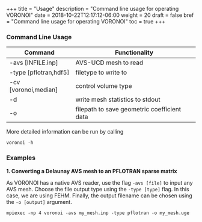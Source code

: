 +++
title = "Usage"
description = "Command line usage for operating VORONOI"
date = 2018-10-22T12:17:12-06:00
weight = 20
draft = false
bref = "Command line usage for operating VORONOI"
toc = true
+++

### Command Line Usage ###

| Command                           | Functionality                               |
|-----------------------------------|---------------------------------------------|
| -avs [INFILE.inp]                 | AVS-UCD mesh to read                        |
| -type [pflotran,hdf5]             | filetype to write to                        |
| -cv [voronoi,median]              | control volume type                         |
| -d                                | write mesh statistics to stdout             |
| -o                                | filepath to save geometric coefficient data |

More detailed information can be run by calling

    voronoi -h

### Examples ###

**1. Converting a Delaunay AVS mesh to an PFLOTRAN sparse matrix**

As VORONOI has a native AVS reader, use the flag `-avs [file]` to input any AVS mesh.
Choose the file output type using the `-type [type]` flag. In this case, we are using FEHM.
Finally, the output filename can be chosen using the `-o [output]` argument.

    mpiexec -np 4 voronoi -avs my_mesh.inp -type pflotran -o my_mesh.uge



